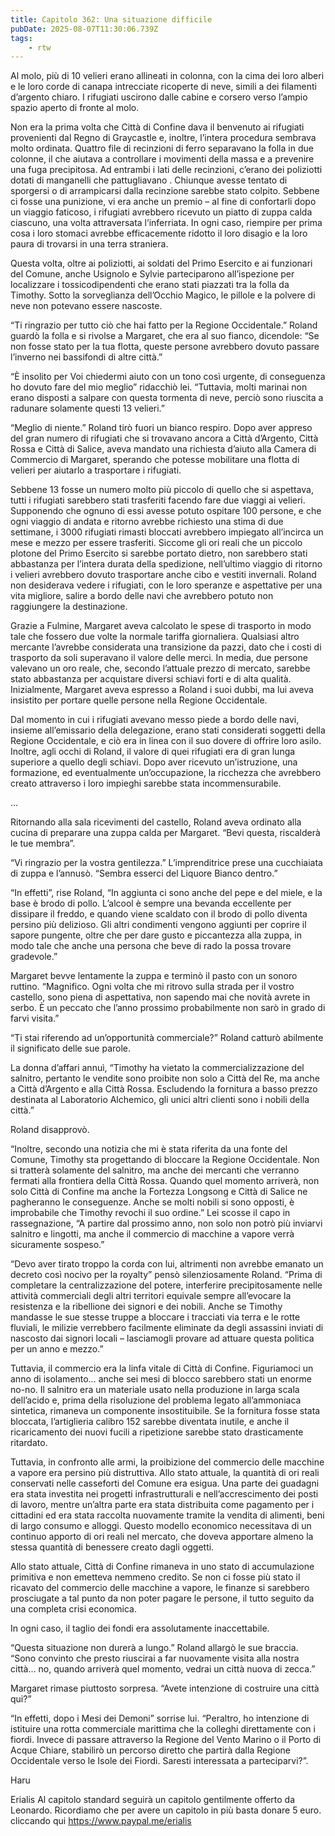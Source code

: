 ```yaml
---
title: Capitolo 362: Una situazione difficile
pubDate: 2025-08-07T11:30:06.739Z
tags:
    - rtw
---
```











Al molo, più di 10 velieri erano allineati in colonna, con la cima dei loro alberi e le loro corde di canapa intrecciate ricoperte di neve, simili a dei filamenti d’argento chiaro. I rifugiati uscirono dalle cabine e corsero verso l’ampio spazio aperto di fronte al molo.


Non era la prima volta che Città di Confine dava il benvenuto ai rifugiati provenienti dal Regno di Graycastle e, inoltre, l’intera procedura sembrava molto ordinata. Quattro file di recinzioni di ferro separavano la folla in due colonne, il che aiutava a controllare i movimenti della massa e a prevenire una fuga precipitosa. Ad entrambi i lati delle recinzioni, c’erano dei poliziotti dotati di manganelli che pattugliavano . Chiunque avesse tentato di sporgersi o di arrampicarsi dalla recinzione sarebbe stato colpito. Sebbene ci fosse una punizione, vi era anche un premio – al fine di confortarli dopo un viaggio faticoso, i rifugiati avrebbero ricevuto un piatto di zuppa calda ciascuno, una volta attraversata l’inferriata. In ogni caso, riempire per prima cosa i loro stomaci avrebbe efficacemente ridotto il loro disagio e la loro paura di trovarsi in una terra straniera.


Questa volta, oltre ai poliziotti, ai soldati del Primo Esercito e ai funzionari del Comune, anche Usignolo e Sylvie parteciparono all’ispezione per localizzare i tossicodipendenti che erano stati piazzati tra la folla da Timothy. Sotto la sorveglianza dell’Occhio Magico, le pillole e la polvere di neve non potevano essere nascoste.


“Ti ringrazio per tutto ciò che hai fatto per la Regione Occidentale.” Roland guardò la folla e si rivolse a Margaret, che era al suo fianco, dicendole: “Se non fosse stato per la tua flotta, queste persone avrebbero dovuto passare l’inverno nei bassifondi di altre città.”


“Ѐ insolito per Voi chiedermi aiuto con un tono così urgente, di conseguenza ho dovuto fare del mio meglio” ridacchiò lei. “Tuttavia, molti marinai non erano disposti a salpare con questa tormenta di neve, perciò sono riuscita a radunare solamente questi 13 velieri.”


“Meglio di niente.” Roland tirò fuori un bianco respiro. Dopo aver appreso del gran numero di rifugiati che si trovavano ancora a Città d’Argento, Città Rossa e Città di Salice, aveva mandato una richiesta d’aiuto alla Camera di Commercio di Margaret, sperando che potesse mobilitare una flotta di velieri per aiutarlo a trasportare i rifugiati.


Sebbene 13 fosse un numero molto più piccolo di quello che si aspettava, tutti i rifugiati sarebbero stati trasferiti facendo fare due viaggi ai velieri. Supponendo che ognuno di essi avesse potuto ospitare 100 persone, e che ogni viaggio di andata e ritorno avrebbe richiesto una stima di due settimane, i 3000 rifugiati rimasti bloccati avrebbero impiegato all’incirca un mese e mezzo per essere trasferiti. Siccome gli ori reali che un piccolo plotone del Primo Esercito si sarebbe portato dietro, non sarebbero stati abbastanza per l’intera durata della spedizione, nell’ultimo viaggio di ritorno i velieri avrebbero dovuto trasportare anche cibo e vestiti invernali. Roland non desiderava vedere i rifugiati, con le loro speranze e aspettative per una vita migliore, salire a bordo delle navi che avrebbero potuto non raggiungere la destinazione.


Grazie a Fulmine, Margaret aveva calcolato le spese di trasporto in modo tale che fossero due volte la normale tariffa giornaliera. Qualsiasi altro mercante l’avrebbe considerata una transizione da pazzi, dato che i costi di trasporto da soli superavano il valore delle merci. In media, due persone valevano un oro reale, che, secondo l’attuale prezzo di mercato, sarebbe stato abbastanza per acquistare diversi schiavi forti e di alta qualità. Inizialmente, Margaret aveva espresso a Roland i suoi dubbi, ma lui aveva insistito per portare quelle persone nella Regione Occidentale.


Dal momento in cui i rifugiati avevano messo piede a bordo delle navi, insieme all’emissario della delegazione, erano stati considerati soggetti della Regione Occidentale, e ciò era in linea con il suo dovere di offrire loro asilo. Inoltre, agli occhi di Roland, il valore di quei rifugiati era di gran lunga superiore a quello degli schiavi. Dopo aver ricevuto un’istruzione, una formazione, ed eventualmente un’occupazione, la ricchezza che avrebbero creato attraverso i loro impieghi sarebbe stata incommensurabile.


...


Ritornando alla sala ricevimenti del castello, Roland aveva ordinato alla cucina di preparare una zuppa calda per Margaret. “Bevi questa, riscalderà le tue membra”.


“Vi ringrazio per la vostra gentilezza.” L’imprenditrice prese una cucchiaiata di zuppa e l’annusò. “Sembra esserci del Liquore Bianco dentro.”


“In effetti”, rise Roland, “In aggiunta ci sono anche del pepe e del miele, e la base è brodo di pollo. L’alcool è sempre una bevanda eccellente per dissipare il freddo, e quando viene scaldato con il brodo di pollo diventa persino più delizioso. Gli altri condimenti vengono aggiunti per coprire il sapore pungente, oltre che  per dare gusto e piccantezza alla zuppa, in modo tale che anche una persona che beve di rado la possa trovare gradevole.”


Margaret bevve lentamente la zuppa e terminò il pasto con un sonoro ruttino. “Magnifico. Ogni volta che mi ritrovo sulla strada per il vostro castello, sono piena di aspettativa, non sapendo mai che novità avrete in serbo. Ѐ un peccato che l’anno prossimo probabilmente non sarò in grado di farvi visita.”


“Ti stai riferendo ad un’opportunità commerciale?” Roland catturò abilmente il significato delle sue parole.


La donna d’affari annuì, “Timothy ha vietato la commercializzazione del salnitro, pertanto le vendite sono proibite non solo a Città del Re, ma anche a Città d’Argento e alla Città Rossa. Escludendo la fornitura a basso prezzo destinata al Laboratorio Alchemico, gli unici altri clienti sono i nobili della città.”


Roland disapprovò.


“Inoltre, secondo una notizia che mi è stata riferita da una fonte del Comune, Timothy sta progettando di bloccare la Regione Occidentale. Non si tratterà solamente del salnitro, ma anche dei mercanti che verranno fermati alla frontiera della Città Rossa. Quando quel momento arriverà, non solo Città di Confine ma anche la Fortezza Longsong e Città di Salice ne pagheranno le conseguenze. Anche se molti nobili si sono opposti, è improbabile che Timothy revochi il suo ordine.” Lei scosse il capo in rassegnazione, “A partire dal prossimo anno, non solo non potrò più inviarvi salnitro e lingotti, ma anche il commercio di macchine a vapore verrà sicuramente sospeso.”


“Devo aver tirato troppo la corda con lui, altrimenti non avrebbe emanato un decreto così nocivo per la royalty” pensò silenziosamente Roland. “Prima di completare la centralizzazione del potere, interferire precipitosamente nelle attività commerciali degli altri territori equivale sempre all’evocare la resistenza e la ribellione dei signori e dei nobili. Anche se Timothy mandasse le sue stesse truppe a bloccare i tracciati via terra e le rotte fluviali, le milizie verrebbero facilmente eliminate da degli assassini inviati di nascosto dai signori locali – lasciamogli provare ad attuare questa politica per un anno e mezzo.”


Tuttavia, il commercio era la linfa vitale di Città di Confine. Figuriamoci un anno di isolamento… anche sei mesi di blocco sarebbero stati un enorme no-no. Il salnitro era un materiale usato nella produzione in larga scala dell’acido e, prima della risoluzione del problema legato all’ammoniaca sintetica, rimaneva un componente insostituibile. Se la fornitura fosse stata bloccata, l’artiglieria calibro 152 sarebbe diventata inutile, e anche il ricaricamento dei nuovi fucili a ripetizione sarebbe stato drasticamente ritardato.


Tuttavia, in confronto alle armi, la proibizione del commercio delle macchine a vapore era persino più distruttiva. Allo stato attuale, la quantità di ori reali conservati nelle casseforti del Comune era esigua. Una parte dei guadagni era stata investita nei progetti infrastrutturali e nell’accrescimento dei posti di lavoro, mentre un’altra parte era stata distribuita come pagamento per i cittadini ed era stata raccolta nuovamente tramite la vendita di alimenti, beni di largo consumo e alloggi. Questo modello economico necessitava di un continuo apporto di ori reali nel mercato, che doveva apportare almeno la stessa quantità di benessere creato dagli oggetti.


Allo stato attuale, Città di Confine rimaneva in uno stato di accumulazione primitiva e non emetteva nemmeno credito. Se non ci fosse più stato il ricavato del commercio delle macchine a vapore, le finanze si sarebbero prosciugate a tal punto da non poter pagare le persone, il tutto seguito da una completa crisi economica.


In ogni caso, il taglio dei fondi era assolutamente inaccettabile.


“Questa situazione non durerà a lungo.” Roland allargò le sue braccia. “Sono convinto che presto riuscirai a far nuovamente visita alla nostra città… no, quando arriverà quel momento, vedrai un città nuova di zecca.”


Margaret rimase piuttosto sorpresa. “Avete intenzione di costruire una città qui?”


“In effetti, dopo i Mesi dei Demoni” sorrise lui. “Peraltro, ho intenzione di istituire una rotta commerciale marittima che la colleghi direttamente con i fiordi. Invece di passare attraverso la Regione del Vento Marino o il Porto di Acque Chiare, stabilirò un percorso diretto che partirà dalla Regione Occidentale verso le Isole dei Fiordi. Saresti interessata a parteciparvi?”.


Haru


 Erialis Al capitolo standard seguirà un capitolo gentilmente offerto da Leonardo.  Ricordiamo che per avere un capitolo in più basta donare 5 euro. cliccando qui  https://www.paypal.me/erialis 
                                


                                



